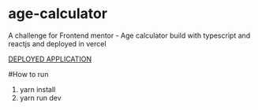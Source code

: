 # age-calculator
A challenge for Frontend mentor - Age calculator build with typescript and reactjs and deployed in vercel

[DEPLOYED APPLICATION]()

#How to run
1. yarn install
2. yarn run dev
